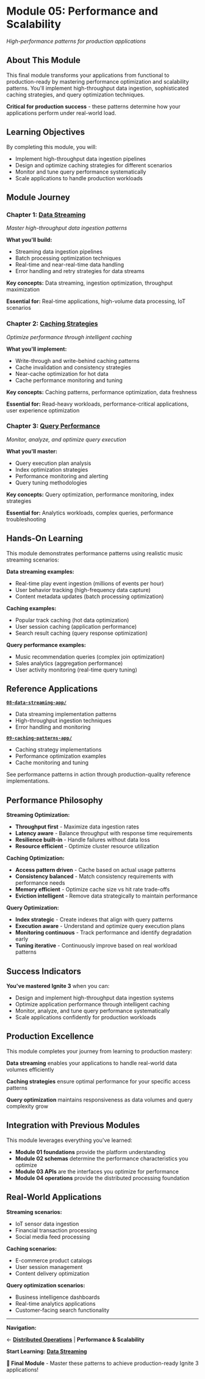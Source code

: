 # Module 05: Performance and Scalability

*High-performance patterns for production applications*

## About This Module

This final module transforms your applications from functional to production-ready by mastering performance optimization and scalability patterns. You'll implement high-throughput data ingestion, sophisticated caching strategies, and query optimization techniques.

**Critical for production success** - these patterns determine how your applications perform under real-world load.

## Learning Objectives

By completing this module, you will:

- Implement high-throughput data ingestion pipelines
- Design and optimize caching strategies for different scenarios  
- Monitor and tune query performance systematically
- Scale applications to handle production workloads

## Module Journey

### Chapter 1: [Data Streaming](./01-data-streaming.md)

*Master high-throughput data ingestion patterns*

**What you'll build:**

- Streaming data ingestion pipelines
- Batch processing optimization techniques
- Real-time and near-real-time data handling
- Error handling and retry strategies for data streams

**Key concepts:** Data streaming, ingestion optimization, throughput maximization

**Essential for:** Real-time applications, high-volume data processing, IoT scenarios

### Chapter 2: [Caching Strategies](./02-caching-strategies.md)

*Optimize performance through intelligent caching*

**What you'll implement:**

- Write-through and write-behind caching patterns
- Cache invalidation and consistency strategies
- Near-cache optimization for hot data
- Cache performance monitoring and tuning

**Key concepts:** Caching patterns, performance optimization, data freshness

**Essential for:** Read-heavy workloads, performance-critical applications, user experience optimization

### Chapter 3: [Query Performance](./03-query-performance.md)

*Monitor, analyze, and optimize query execution*

**What you'll master:**

- Query execution plan analysis
- Index optimization strategies
- Performance monitoring and alerting
- Query tuning methodologies

**Key concepts:** Query optimization, performance monitoring, index strategies

**Essential for:** Analytics workloads, complex queries, performance troubleshooting

## Hands-On Learning

This module demonstrates performance patterns using realistic music streaming scenarios:

**Data streaming examples:**

- Real-time play event ingestion (millions of events per hour)
- User behavior tracking (high-frequency data capture)
- Content metadata updates (batch processing optimization)

**Caching examples:**

- Popular track caching (hot data optimization)
- User session caching (application performance)
- Search result caching (query response optimization)

**Query performance examples:**

- Music recommendation queries (complex join optimization)
- Sales analytics (aggregation performance)
- User activity monitoring (real-time query tuning)

## Reference Applications

**[`08-data-streaming-app/`](../../ignite3-reference-apps/08-data-streaming-app/)**

- Data streaming implementation patterns
- High-throughput ingestion techniques
- Error handling and monitoring

**[`09-caching-patterns-app/`](../../ignite3-reference-apps/09-caching-patterns-app/)**

- Caching strategy implementations
- Performance optimization examples
- Cache monitoring and tuning

See performance patterns in action through production-quality reference implementations.

## Performance Philosophy

**Streaming Optimization:**

- **Throughput first** - Maximize data ingestion rates
- **Latency aware** - Balance throughput with response time requirements
- **Resilience built-in** - Handle failures without data loss
- **Resource efficient** - Optimize cluster resource utilization

**Caching Optimization:**

- **Access pattern driven** - Cache based on actual usage patterns
- **Consistency balanced** - Match consistency requirements with performance needs
- **Memory efficient** - Optimize cache size vs hit rate trade-offs
- **Eviction intelligent** - Remove data strategically to maintain performance

**Query Optimization:**

- **Index strategic** - Create indexes that align with query patterns
- **Execution aware** - Understand and optimize query execution plans
- **Monitoring continuous** - Track performance and identify degradation early
- **Tuning iterative** - Continuously improve based on real workload patterns

## Success Indicators

**You've mastered Ignite 3** when you can:

- Design and implement high-throughput data ingestion systems
- Optimize application performance through intelligent caching
- Monitor, analyze, and tune query performance systematically
- Scale applications confidently for production workloads

## Production Excellence

This module completes your journey from learning to production mastery:

**Data streaming** enables your applications to handle real-world data volumes efficiently

**Caching strategies** ensure optimal performance for your specific access patterns

**Query optimization** maintains responsiveness as data volumes and query complexity grow

## Integration with Previous Modules

This module leverages everything you've learned:

- **Module 01 foundations** provide the platform understanding
- **Module 02 schemas** determine the performance characteristics you optimize  
- **Module 03 APIs** are the interfaces you optimize for performance
- **Module 04 operations** provide the distributed processing foundation

## Real-World Applications

**Streaming scenarios:**

- IoT sensor data ingestion
- Financial transaction processing
- Social media feed processing

**Caching scenarios:**

- E-commerce product catalogs
- User session management
- Content delivery optimization

**Query optimization scenarios:**

- Business intelligence dashboards
- Real-time analytics applications
- Customer-facing search functionality

---

**Navigation:**

← [**Distributed Operations**](../04-distributed-operations/) | **Performance & Scalability**

**Start Learning:** [**Data Streaming**](./01-data-streaming.md)

**🎉 Final Module** - Master these patterns to achieve production-ready Ignite 3 applications!
